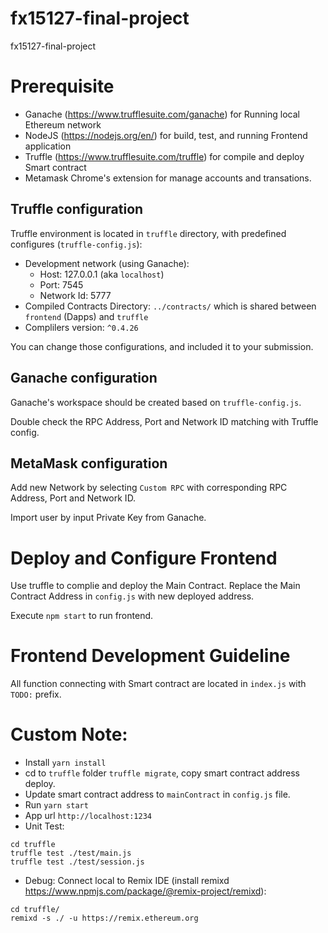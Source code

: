 # fx15127-final-project
fx15127-final-project

# Prerequisite
- Ganache (https://www.trufflesuite.com/ganache) for Running local Ethereum network
- NodeJS (https://nodejs.org/en/) for build, test, and running Frontend application
- Truffle (https://www.trufflesuite.com/truffle) for compile and deploy Smart contract
- Metamask Chrome's extension for manage accounts and transations. 

## Truffle configuration
Truffle environment is located in `truffle` directory, with predefined configures (`truffle-config.js`):
  - Development network (using Ganache):
    - Host: 127.0.0.1 (aka `localhost`)
    - Port: 7545
    - Network Id: 5777
  - Compiled Contracts Directory: `../contracts/` which is shared between `frontend` (Dapps) and `truffle`
  - Complilers version: `^0.4.26`

You can change those configurations, and included it to your submission.

## Ganache configuration

Ganache's workspace should be created based on `truffle-config.js`.

Double check the RPC Address, Port and Network ID matching with Truffle config.

## MetaMask configuration

Add new Network by selecting `Custom RPC` with corresponding RPC Address, Port and Network ID.

Import user by input Private Key from Ganache.

# Deploy and Configure Frontend

Use truffle to complie and deploy the Main Contract.
Replace the Main Contract Address in `config.js` with new deployed address.

Execute `npm start` to run frontend.

# Frontend Development Guideline

All function connecting with Smart contract are located in `index.js` with `TODO:` prefix. 

# Custom Note:
- Install `yarn install`
- cd to `truffle` folder `truffle migrate`, copy smart contract address deploy.
- Update smart contract address to `mainContract` in `config.js` file.
- Run `yarn start`
- App url `http://localhost:1234`
- Unit Test:
```
cd truffle
truffle test ./test/main.js
truffle test ./test/session.js
```
- Debug: Connect local to Remix IDE (install remixd https://www.npmjs.com/package/@remix-project/remixd): 
```
cd truffle/
remixd -s ./ -u https://remix.ethereum.org
```
